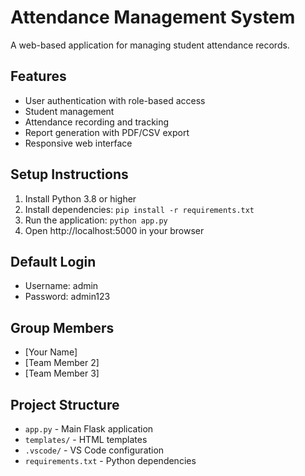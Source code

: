 # Attendance Management System

A web-based application for managing student attendance records.

## Features
- User authentication with role-based access
- Student management
- Attendance recording and tracking
- Report generation with PDF/CSV export
- Responsive web interface

## Setup Instructions

1. Install Python 3.8 or higher
2. Install dependencies: `pip install -r requirements.txt`
3. Run the application: `python app.py`
4. Open http://localhost:5000 in your browser

## Default Login
- Username: admin
- Password: admin123

## Group Members
- [Your Name]
- [Team Member 2]
- [Team Member 3]

## Project Structure
- `app.py` - Main Flask application
- `templates/` - HTML templates
- `.vscode/` - VS Code configuration
- `requirements.txt` - Python dependencies